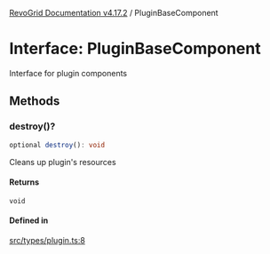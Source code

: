 [RevoGrid Documentation v4.17.2](README.md) / PluginBaseComponent

# Interface: PluginBaseComponent

Interface for plugin components

## Methods

### destroy()?

```ts
optional destroy(): void
```

Cleans up plugin's resources

#### Returns

`void`

#### Defined in

[src/types/plugin.ts:8](https://github.com/revolist/revogrid/blob/ce71b2a267b00cca0f999dcb05c4c4637765259a/src/types/plugin.ts#L8)
